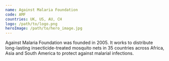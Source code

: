 ```yaml
---
name: Against Malaria Foundation
code: AMF
countries: UK, US, AU, CH
logo: /path/to/logo.png
heroImage: /path/to/hero_image.jpg
---
```

Against Malaria Foundation was founded in 2005. It works to distribute long-lasting insecticide-treated mosquito nets in 35 countries across Africa, Asia and South America to protect against malarial infections.
